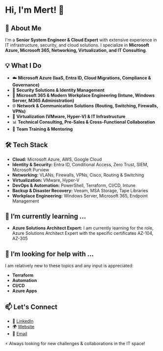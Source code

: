 # Hi, I'm Mert! 👋

## 🚀 About Me

I'm a **Senior System Engineer & Cloud Expert** with extensive experience in IT infrastructure, security, and cloud solutions. I specialize in **Microsoft Azure, Microsoft 365, Networking, Virtualization, and IT Consulting**. 

  <!-- As the founder of **Business IT Partners (BIT Partners)**, I help companies scale efficiently by leveraging **cutting-edge technologies** and **strategic IT consulting**. -->
## 💡 What I Do

- ☁️ **Microsoft Azure (IaaS, Entra ID, Cloud Migrations, Compliance & Governance)**
- 🔐 **Security Solutions & Identity Management**
- 🏢 **Microsoft 365 & Modern Workplace Engineering (Intune, Windows Server, M365 Administration)**
- 🌐 **Network & Communication Solutions (Routing, Switching, Firewalls, VPNs)**
- 🔧 **Virtualization (VMware, Hyper-V) & IT Infrastructure**
- 📊 **Technical Consulting, Pre-Sales & Cross-Functional Collaboration**
- 📢 **Team Training & Mentoring**

## 🛠️ Tech Stack

- **Cloud:** Microsoft Azure, AWS, Google Cloud
- **Identity & Security:** Entra ID, Conditional Access, Zero Trust, SIEM, Microsoft Purview
- **Networking:** VLANs, Firewalls, VPNs, Cisco, Routing & Switching
- **Virtualization:** VMware, Hyper-V
- **DevOps & Automation:** PowerShell, Terraform, CI/CD, Intune
- **Backup & Disaster Recovery:** Veeam, MSA Storage, Tape Libraries
- **Workplace Engineering:** Windows Server, Microsoft 365, Endpoint Management

## 🌱 I’m currently learning ...

- **Azure Solutions Architect Expert:** I am currently learning for the role, Azure Solutions Architect Expert with the specific certificates AZ-104, AZ-305

## 🤔 I’m looking for help with ...

I am relatively new to these topics and any input is appreciated:
- **Terraform**
- **Automation**
- **CI/CD**
- **Azure Apps**


## 📫 Let's Connect

- 💼 [LinkedIn](https://www.linkedin.com/in/mert-bacak-384b5a1b0/)  
- 🌍 [Website](https://yourwebsite.com)  
- 📧 [Email](mailto:mertbacak4@gmail.com)  

⚡ Always looking for new challenges & collaborations in the IT space!


<!--
**ZeusXena/ZeusXena** is a ✨ _special_ ✨ repository because its `README.md` (this file) appears on your GitHub profile.

Here are some ideas to get you started:

- 🔭 I’m currently working on ...
- 🌱 I’m currently learning ...
- 👯 I’m looking to collaborate on ...
- 🤔 I’m looking for help with ...
- 💬 Ask me about ...
- 📫 How to reach me: ...
- 😄 Pronouns: ...
- ⚡ Fun fact: ...
-->
